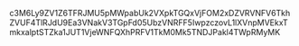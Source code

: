 c3M6Ly9ZV1Z6TFRJMU5pMWpabUk2VXpkTGQxVjFOM2xDZVRVNFV6TkhZVUF4TlRJdU9Ea3VNakV3TGpFd05UbzVNRFF5IwpzczovL1lXVnpMVEkxTmkxalptSTZka1JUT1VjeWNFQXhPRFV1TkM0Mk5TNDJPakl4TWpRMyMK